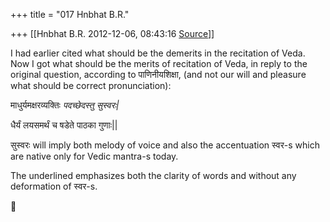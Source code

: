 +++
title = "017 Hnbhat B.R."

+++
[[Hnbhat B.R.	2012-12-06, 08:43:16 [Source](https://groups.google.com/g/samskrita/c/BB9aAEwTTGs)]]



I had earlier cited what should be the demerits in the recitation of Veda. Now I got what should be the merits of recitation of Veda, in reply to the original question, according to पाणिनीयशिक्षा, (and not our will and pleasure what should be correct pronunciation):

  

माधुर्यमक्षरव्यक्तिः *पदच्छेदस्तु सुस्वरः\|*

धैर्यं लयसमर्थं च षडेते पाठका गुणाः\|\|

  

सुस्वरः will imply both melody of voice and also the accentuation स्वर-s which are native only for Vedic mantra-s today.

The underlined emphasizes both the clarity of words and without any deformation of स्वर-s.



